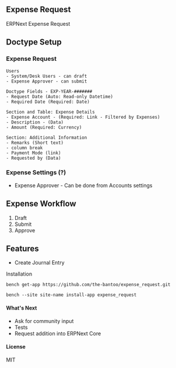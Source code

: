 ## Expense Request

ERPNext Expense Request

## Doctype Setup
### Expense Request
```
Users
- System/Desk Users - can draft
- Expense Approver - can submit

Doctype Fields - EXP-YEAR-#######
- Request Date (Auto: Read-only Datetime)
- Required Date (Required: Date)

Section and Table: Expense Details
- Expense Account - (Required: Link - Filtered by Expenses)
- Description - (Data)
- Amount (Required: Currency)

Section: Additional Information
- Remarks (Short text)
- column break
- Payment Mode (link)
- Requested by (Data)
```

### Expense Settings (?)
- Expense Approver - Can be done from Accounts settings

## Expense Workflow
1. Draft
2. Submit
3. Approve

## Features
- Create Journal Entry

Installation

`bench get-app https://github.com/the-bantoo/expense_request.git`

`bench --site site-name install-app expense_request`


#### What's Next
- Ask for community input
- Tests
- Request addition into ERPNext Core

#### License

MIT
